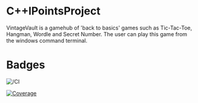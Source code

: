 # C++lPointsProject

VintageVault is a gamehub of 'back to basics' games such as Tic-Tac-Toe, Hangman, Wordle and Secret Number.
The user can play this game from the windows command terminal.

# Badges
![/CI](https://img.shields.io/github/workflow/status/johco178/C++lPointsProject/CI?label=build)

[![Coverage](https://img.shields.io/badge/Coverage-83%25-brightgreen.svg)](https://app.codecov.io/github/johco178/C-IPointsProject)
